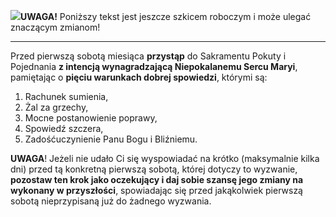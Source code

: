 <span class="challenge-success-status-icon-todo"><img class="svg-image" src="/files/resources/svg/cone-striped.svg" /></span>**UWAGA!** Poniższy tekst jest jeszcze szkicem roboczym i może ulegać znaczącym zmianom!

---
Przed pierwszą sobotą miesiąca **przystąp** do Sakramentu Pokuty i Pojednania **z intencją wynagradzającą Niepokalanemu Sercu Maryi**, pamiętając o **pięciu warunkach dobrej spowiedzi**, którymi są:
1. Rachunek sumienia,
1. Żal za grzechy,
1. Mocne postanowienie poprawy,
1. Spowiedź szczera,
1. Zadośćuczynienie Panu Bogu i Bliźniemu.

**UWAGA**! Jeżeli nie udało Ci się wyspowiadać na krótko (maksymalnie kilka dni) przed tą konkretną pierwszą sobotą, której dotyczy to wyzwanie, **pozostaw ten krok jako oczekujący i daj sobie szansę jego zmiany na wykonany w przyszłości**, spowiadając się przed jakąkolwiek pierwszą sobotą nieprzypisaną już do żadnego wyzwania.
